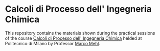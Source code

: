 # Calcoli di Processo dell' Ingegneria Chimica

This repository contains the materials shown during the practical sessions of the course [Calcoli di Processo dell' Ingegneria Chimica](https://www11.ceda.polimi.it/schedaincarico/schedaincarico/controller/scheda_pubblica/SchedaPublic.do?&evn_default=evento&c_classe=764402&polij_device_category=DESKTOP&__pj0=0&__pj1=27c6a939c8ed68d18f61e3b440241503) helded at Politecnico di Milano by Professor [Marco Mehl](http://creckmodeling.chem.polimi.it/menu-people/menu-people-faculty/menu-people-marco-mehl).